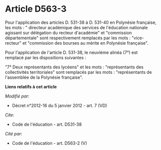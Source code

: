 # Article D563-3

Pour l'application des articles D. 531-38 à D. 531-40 en Polynésie française, les mots : "            directeur académique
des services de l'éducation nationale agissant sur délégation du recteur d'académie" et "commission départementale" sont
respectivement remplacés par les mots : "vice-recteur" et "commission des bourses au mérite en Polynésie française". 

Pour l'application de l'article D. 531-38, le neuvième alinéa (7°) est remplacé par les dispositions suivantes : 

"7° Deux représentants des lycéens" et les mots : "représentants des collectivités territoriales" sont remplacés par les
mots : "représentants de l'assemblée de la Polynésie française".

**Liens relatifs à cet article**

_Modifié par_:

  - Décret n°2012-16 du 5 janvier 2012 - art. 7 (VD)

_Cite_:

  - Code de l'éducation - art. D531-38

_Cité par_:

  - Code de l'éducation - art. D563-2 (V)
